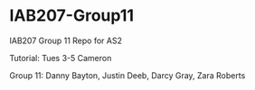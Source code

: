 # IAB207-Group11
IAB207 Group 11 Repo for AS2

Tutorial: Tues 3-5 Cameron

Group 11:
Danny Bayton,
Justin Deeb,
Darcy Gray,
Zara Roberts

